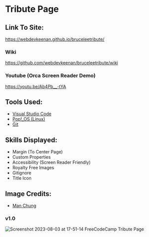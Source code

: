 # Tribute Page

## Link To Site: 
https://webdevkeenan.github.io/bruceleetribute/

### Wiki
https://github.com/webdevkeenan/bruceleetribute/wiki

### Youtube (Orca Screen Reader Demo)
https://youtu.be/Ab4Pb__-tYA

## Tools Used:
+ [Visual Studio Code](https://code.visualstudio.com/)
+ [Pop!_OS (Linux)](https://pop.system76.com/)
+ [Git](https://git-scm.com/)

## Skills Displayed: 
+ Margin (To Center Page) 
+ Custom Properties
+ Accessibility (Screen Reader Friendly)
+ Royalty Free Images
+ Gitignore
+ Title Icon

## Image Credits:
+ [Man Chung](https://unsplash.com/photos/wWX7Zex_BQY)

### v1.0

![Screenshot 2023-08-03 at 17-51-14 FreeCodeCamp Tribute Page](https://github.com/webdevkeenan/bruceleetribute/assets/42125735/a208f6fd-d91a-41ae-bc0d-8dda6ed915c9)
